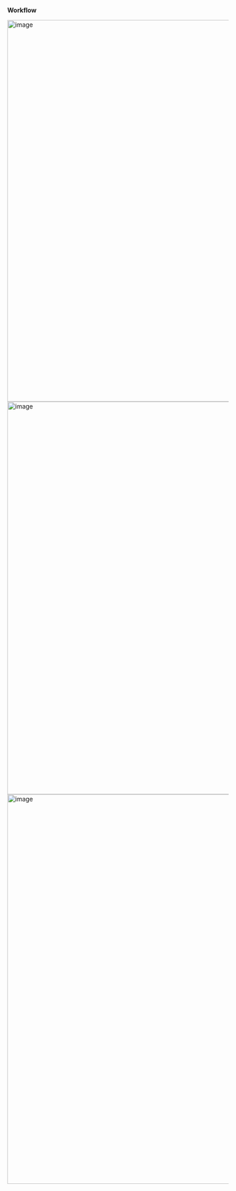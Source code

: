 **Workflow**

<img width="867" alt="image" src="https://github.com/Mebin-Painadath/COVID19-Azure_Data_Factory/assets/79633170/3e0509cb-8207-4af7-99d2-a4a4bb7be342">

<img width="892" alt="image" src="https://github.com/Mebin-Painadath/COVID19-Azure_Data_Factory/assets/79633170/f30e3952-6ddc-41b4-8d01-5ebc47b89bc0">

<img width="885" alt="image" src="https://github.com/Mebin-Painadath/COVID19-Azure_Data_Factory/assets/79633170/5ce16930-703a-4915-bd74-e69e2d2c44c8">
